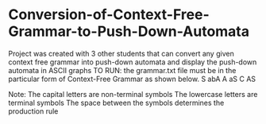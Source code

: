 # Conversion-of-Context-Free-Grammar-to-Push-Down-Automata
Project was created with 3 other students that can convert any given context free grammar into push-down automata and display the push-down automata in ASCII graphs
TO RUN: the grammar.txt file must be in the particular form of Context-Free Grammar as shown below. 
S abA
A aS
C AS

Note: 
The capital letters are non-terminal symbols
The lowercase letters are terminal symbols 
The space between the symbols determines the production rule
